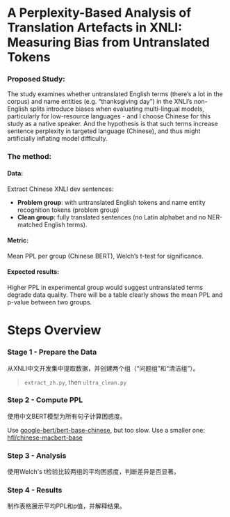 # A Perplexity-Based Analysis of Translation Artefacts in XNLI: Measuring Bias from Untranslated Tokens

### Proposed Study: 

The study examines whether untranslated English terms (there’s a lot in the corpus) and name entities (e.g. “thanksgiving day”) in the XNLI’s non-English splits introduce biases when evaluating multi-lingual models, particularly for low-resource languages - and I choose Chinese for this study as a native speaker. And the hypothesis is that such terms increase sentence perplexity in targeted language (Chinese), and thus might artificially inflating model difficulty.

### The method:

#### Data: 
Extract Chinese XNLI dev sentences:
- **Problem group**: with untranslated English tokens and name entity recognition tokens (problem group) 
- **Clean group**: fully translated sentences (no Latin alphabet and no NER-matched English terms).

#### Metric: 
Mean PPL per group (Chinese BERT), Welch’s t-test for significance.

#### Expected results: 
Higher PPL in experimental group would suggest untranslated terms degrade data quality. There will be a table clearly shows the mean PPL and p-value between two groups.

# Steps Overview

### Stage 1 - Prepare the Data

从XNLI中文开发集中提取数据，并创建两个组（“问题组”和“清洁组”）。

> `extract_zh.py`, then `ultra_clean.py` 

### Step 2 - Compute PPL

使用中文BERT模型为所有句子计算困惑度。

Use [google-bert/bert-base-chinese](https://huggingface.co/google-bert/bert-base-chinese?library=transformers), but too slow. Use a smaller one: [hfl/chinese-macbert-base](https://huggingface.co/hfl/chinese-macbert-base)

### Step 3 - Analysis

使用Welch's t检验比较两组的平均困惑度，判断差异是否显著。

### Step 4 - Results

制作表格展示平均PPL和p值，并解释结果。